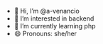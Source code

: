 - 👋 Hi, I’m @a-venancio
- 👀 I’m interested in backend
- 🌱 I’m currently learning php
- 😄 Pronouns: she/her
